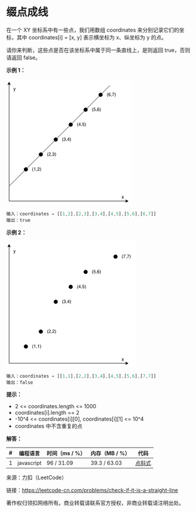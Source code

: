# 缀点成线

在一个 XY 坐标系中有一些点，我们用数组 coordinates 来分别记录它们的坐标，其中 coordinates[i] = [x, y] 表示横坐标为 x、纵坐标为 y 的点。

请你来判断，这些点是否在该坐标系中属于同一条直线上，是则返回 true，否则请返回 false。

**示例 1：**

![示例1](./eg1.jpg)

``` javascript
输入：coordinates = [[1,2],[2,3],[3,4],[4,5],[5,6],[6,7]]
输出：true
```

**示例 2：**

![示例2](./eg2.jpg)

``` javascript
输入：coordinates = [[1,1],[2,2],[3,4],[4,5],[5,6],[7,7]]
输出：false
```

**提示：**

- 2 <= coordinates.length <= 1000
- coordinates[i].length == 2
- -10^4 <= coordinates[i][0], coordinates[i][1] <= 10^4
- coordinates 中不含重复的点

**解答：**

**#**|**编程语言**|**时间（ms / %）**|**内存（MB / %）**|**代码**
--|--|--|--|--
1|javascript|96 / 31.09|39.3 / 63.03|[点斜式](./javascript/ac_v1.js)

来源：力扣（LeetCode）

链接：https://leetcode-cn.com/problems/check-if-it-is-a-straight-line

著作权归领扣网络所有。商业转载请联系官方授权，非商业转载请注明出处。
